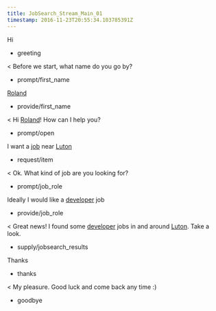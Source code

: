 ```yaml
---
title: JobSearch_Stream_Main_01
timestamp: 2016-11-23T20:55:34.103785391Z
---
```

Hi
* greeting

< Before we start, what name do you go by?
* prompt/first_name

[Roland](first_name)
* provide/first_name

< Hi [Roland](first_name)! How can I help you?
* prompt/open

I want a [job](item_type) near [Luton](location)
* request/item

< Ok. What kind of job are you looking for?
* prompt/job_role

Ideally I would like a [developer](jobrole) job
* provide/job_role

< Great news! I found some [developer](jobrole) jobs in and around [Luton](location). Take a look.
* supply/jobsearch_results

Thanks
* thanks

< My pleasure. Good luck and come back any time :)
* goodbye
